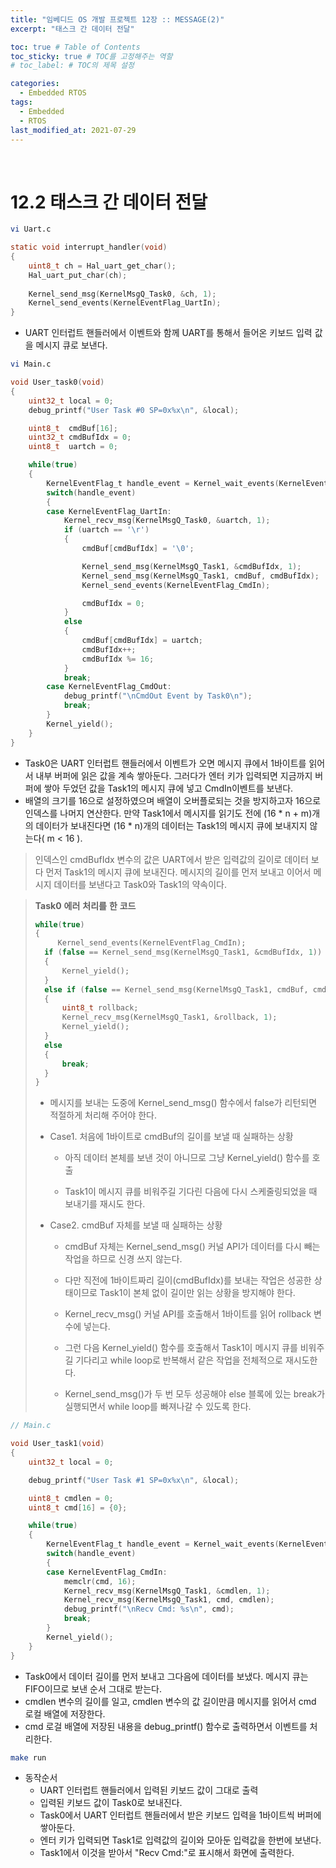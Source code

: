 ```yaml
---
title: "임베디드 OS 개발 프로젝트 12장 :: MESSAGE(2)"
excerpt: "태스크 간 데이터 전달"

toc: true # Table of Contents
toc_sticky: true # TOC를 고정해주는 역할 
# toc_label: # TOC의 제목 설정

categories:
  - Embedded RTOS
tags:
  - Embedded
  - RTOS
last_modified_at: 2021-07-29
---
```


<br/>

# 12.2 태스크 간 데이터 전달

```bash
vi Uart.c
```

```c
static void interrupt_handler(void)
{
    uint8_t ch = Hal_uart_get_char();
    Hal_uart_put_char(ch);
    
    Kernel_send_msg(KernelMsgQ_Task0, &ch, 1);
    Kernel_send_events(KernelEventFlag_UartIn);
}
```

- UART 인터럽트 핸들러에서 이벤트와 함께 UART를 통해서 들어온 키보드 입력 값을 메시지 큐로 보낸다.

```bash
vi Main.c
```

```c
void User_task0(void)
{
    uint32_t local = 0;
    debug_printf("User Task #0 SP=0x%x\n", &local);

    uint8_t  cmdBuf[16];
    uint32_t cmdBufIdx = 0;
    uint8_t  uartch = 0;

    while(true)
    {
        KernelEventFlag_t handle_event = Kernel_wait_events(KernelEventFlag_UartIn|KernelEventFlag_CmdOut);
        switch(handle_event)
        {
        case KernelEventFlag_UartIn:
            Kernel_recv_msg(KernelMsgQ_Task0, &uartch, 1);
            if (uartch == '\r')
            {
                cmdBuf[cmdBufIdx] = '\0';

                Kernel_send_msg(KernelMsgQ_Task1, &cmdBufIdx, 1);
                Kernel_send_msg(KernelMsgQ_Task1, cmdBuf, cmdBufIdx);
                Kernel_send_events(KernelEventFlag_CmdIn);

                cmdBufIdx = 0;
            }
            else
            {
                cmdBuf[cmdBufIdx] = uartch;
                cmdBufIdx++;
                cmdBufIdx %= 16;
            }
            break;
        case KernelEventFlag_CmdOut:
            debug_printf("\nCmdOut Event by Task0\n");
            break;
        }
        Kernel_yield();
    }
}
```

- Task0은 UART 인터럽트 핸들러에서 이벤트가 오면 메시지 큐에서 1바이트를 읽어서 내부 버퍼에 읽은 값을 계속 쌓아둔다. 그러다가 엔터 키가 입력되면 지금까지 버퍼에 쌓아 두었던 값을 Task1의 메시지 큐에 넣고 CmdIn이벤트를 보낸다.
- 배열의 크기를 16으로 설정하였으며 배열이 오버플로되는 것을 방지하고자 16으로 인덱스를 나머지 연산한다. 만약 Task1에서 메시지를 읽기도 전에 (16 * n + m)개의 데이터가 보내진다면 (16 * n)개의 데이터는 Task1의 메시지 큐에 보내지지 않는다( m < 16 ).

>인덱스인 cmdBufIdx 변수의 값은 UART에서 받은 입력값의 길이로 데이터 보다 먼저 Task1의 메시지 큐에 보내진다. 메시지의 길이를 먼저 보내고 이어서 메시지 데이터를 보낸다고 Task0와 Task1의 약속이다. 

>**Task0** **에러** **처리를** **한** **코드**
>
>```c
>while(true)
>{
>      Kernel_send_events(KernelEventFlag_CmdIn);
>	if (false == Kernel_send_msg(KernelMsgQ_Task1, &cmdBufIdx, 1))
>	{
>		Kernel_yield();
>	}
>	else if (false == Kernel_send_msg(KernelMsgQ_Task1, cmdBuf, cmdBufIdx))
>	{
>		uint8_t rollback;
>		Kernel_recv_msg(KernelMsgQ_Task1, &rollback, 1);
>		Kernel_yield();
>	}
>	else
>	{
>		break;
>	}
>}
>```
>
>- 메시지를 보내는 도중에 Kernel_send_msg() 함수에서 false가 리턴되면 적절하게 처리해 주어야 한다.
>
>- Case1. 처음에 1바이트로 cmdBuf의 길이를 보낼 때 실패하는 상황 
>    - 아직 데이터 본체를 보낸 것이 아니므로 그냥 Kernel_yield() 함수를 호출
>
>     - Task1이 메시지 큐를 비워주길 기다린 다음에 다시 스케줄링되었을 때 보내기를 재시도 한다.
>
>- Case2. cmdBuf 자체를 보낼 때 실패하는 상황 
>    - cmdBuf 자체는 Kernel_send_msg() 커널 API가 데이터를 다시 빼는 작업을 하므로 신경 쓰지 않는다.
>
>     - 다만 직전에 1바이트짜리 길이(cmdBufIdx)를 보내는 작업은 성공한 상태이므로 Task1이 본체 없이 길이만 읽는 상황을 방지해야 한다.
>     - Kernel_recv_msg() 커널 API를 호출해서 1바이트를 읽어 rollback 변수에 넣는다. 
>     - 그런 다음 Kernel_yield() 함수를 호출해서 Task1이 메시지 큐를 비워주길 기다리고 while loop로 반복해서 같은 작업을 전체적으로 재시도한다.
>     - Kernel_send_msg()가 두 번 모두 성공해야 else 블록에 있는 break가 실행되면서 while loop를 빠져나갈 수 있도록 한다. 

```c
// Main.c

void User_task1(void)
{
    uint32_t local = 0;

    debug_printf("User Task #1 SP=0x%x\n", &local);

    uint8_t cmdlen = 0;
    uint8_t cmd[16] = {0};

    while(true)
    {
        KernelEventFlag_t handle_event = Kernel_wait_events(KernelEventFlag_CmdIn);
        switch(handle_event)
        {
        case KernelEventFlag_CmdIn:
            memclr(cmd, 16);
            Kernel_recv_msg(KernelMsgQ_Task1, &cmdlen, 1);
            Kernel_recv_msg(KernelMsgQ_Task1, cmd, cmdlen);
            debug_printf("\nRecv Cmd: %s\n", cmd);
            break;
        }
        Kernel_yield();
    }
}
```

- Task0에서 데이터 길이를 먼저 보내고 그다음에 데이터를 보냈다. 메시지 큐는 FIFO이므로 보낸 순서 그대로 받는다.
- cmdlen 변수의 길이를 일고, cmdlen 변수의 값 길이만큼 메시지를 읽어서 cmd 로컬 배열에 저장한다.
- cmd 로걸 배열에 저장된 내용을 debug_printf() 함수로 출력하면서 이벤트를 처리한다.

```bash
make run
```

- 동작순서
  - UART 인터럽트 핸들러에서 입력된 키보드 값이 그대로 출력
  - 입력된 키보드 값이 Task0로 보내진다.
  - Task0에서 UART 인터럽트 핸들러에서 받은 키보드 입력을 1바이트씩 버퍼에 쌓아둔다.
  - 엔터 키가 입력되면 Task1로 입력값의 길이와 모아둔 입력값을 한번에 보낸다.
  - Task1에서 이것을 받아서 "Recv Cmd:"로 표시해서 화면에 출력한다. 
